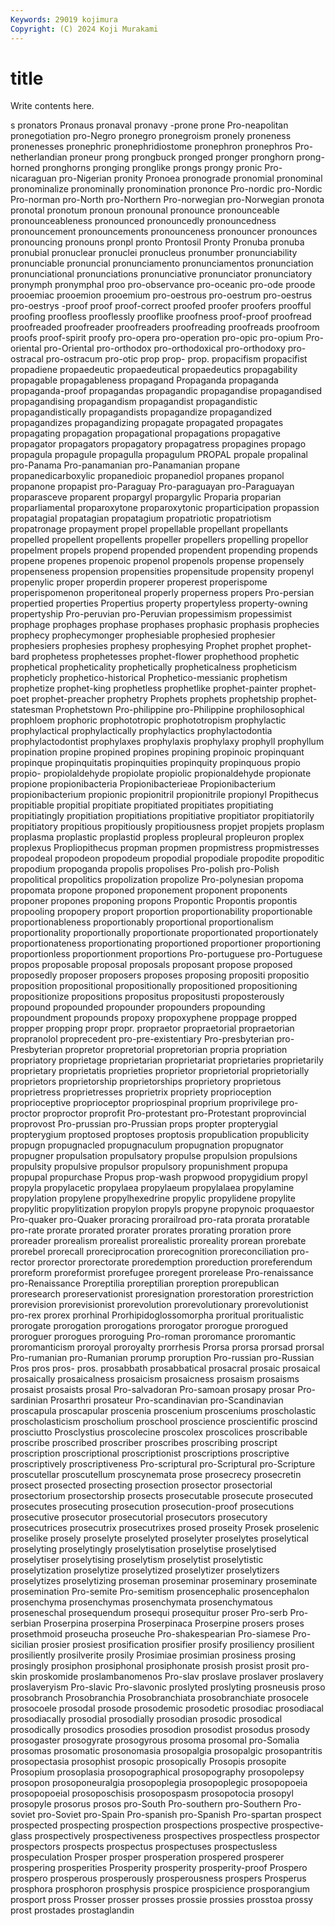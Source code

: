 ```yaml
---
Keywords: 29019 kojimura
Copyright: (C) 2024 Koji Murakami
---
```


# title

Write contents here.



s pronators Pronaus pronaval pronavy
-prone prone Pro-neapolitan pronegotiation pro-Negro pronegro pronegroism pronely proneness pronenesses
pronephric pronephridiostome pronephron pronephros Pro-netherlandian proneur prong prongbuck pronged pronger
pronghorn prong-horned pronghorns pronging pronglike prongs prongy pronic Pro-nicaraguan pro-Nigerian
pronity Pronoea pronograde pronomial pronominal pronominalize pronominally pronomination prononce Pro-nordic
pro-Nordic Pro-norman pro-North pro-Northern Pro-norwegian pro-Norwegian pronota pronotal pronotum pronoun
pronounal pronounce pronounceable pronounceableness pronounced pronouncedly pronouncedness pronouncement pronouncements pronounceness
pronouncer pronounces pronouncing pronouns pronpl pronto Prontosil Pronty Pronuba pronuba
pronubial pronuclear pronuclei pronucleus pronumber pronunciability pronunciable pronuncial pronunciamento pronunciamentos
pronunciation pronunciational pronunciations pronunciative pronunciator pronunciatory pronymph pronymphal proo pro-observance
pro-oceanic pro-ode proode prooemiac prooemion prooemium pro-oestrous pro-oestrum pro-oestrus pro-oestrys
-proof proof proof-correct proofed proofer proofers proofful proofing proofless prooflessly
prooflike proofness proof-proof proofread proofreaded proofreader proofreaders proofreading proofreads proofroom
proofs proof-spirit proofy pro-opera pro-operation pro-opic pro-opium Pro-oriental pro-Oriental pro-orthodox
pro-orthodoxical pro-orthodoxy pro-ostracal pro-ostracum pro-otic prop prop- prop. propacifism propacifist
propadiene propaedeutic propaedeutical propaedeutics propagability propagable propagableness propagand Propaganda propaganda
propaganda-proof propagandas propagandic propagandise propagandised propagandising propagandism propagandist propagandistic propagandistically
propagandists propagandize propagandized propagandizes propagandizing propagate propagated propagates propagating propagation
propagational propagations propagative propagator propagators propagatory propagatress propagines propago propagula
propagule propagulla propagulum PROPAL propale propalinal pro-Panama Pro-panamanian pro-Panamanian propane
propanedicarboxylic propanedioic propanediol propanes propanol propanone propapist pro-Paraguay Pro-paraguayan pro-Paraguayan
proparasceve proparent propargyl propargylic Proparia proparian proparliamental proparoxytone proparoxytonic proparticipation
propassion propatagial propatagian propatagium propatriotic propatriotism propatronage propayment propel propellable
propellant propellants propelled propellent propellents propeller propellers propelling propellor propelment
propels propend propended propendent propending propends propene propenes propenoic propenol
propenols propense propensely propenseness propension propensities propensitude propensity propenyl propenylic
proper properdin properer properest properispome properispomenon properitoneal properly properness propers
Pro-persian propertied properties Propertius property propertyless property-owning propertyship Pro-peruvian pro-Peruvian
propessimism propessimist prophage prophages prophase prophases prophasic prophasis prophecies prophecy
prophecymonger prophesiable prophesied prophesier prophesiers prophesies prophesy prophesying Prophet prophet
prophet-bard prophetess prophetesses prophet-flower prophethood prophetic prophetical propheticality prophetically propheticalness
propheticism propheticly prophetico-historical Prophetico-messianic prophetism prophetize prophet-king prophetless prophetlike prophet-painter
prophet-poet prophet-preacher prophetry Prophets prophets prophetship prophet-statesman Prophetstown Pro-philippine pro-Philippine
prophilosophical prophloem prophoric prophototropic prophototropism prophylactic prophylactical prophylactically prophylactics prophylactodontia
prophylactodontist prophylaxes prophylaxis prophylaxy prophyll prophyllum propination propine propined propines
propining propinoic propinquant propinque propinquitatis propinquities propinquity propinquous propio propio-
propiolaldehyde propiolate propiolic propionaldehyde propionate propione propionibacteria Propionibacterieae Propionibacterium propionibacterium
propionic propionitril propionitrile propionyl Propithecus propitiable propitial propitiate propitiated propitiates
propitiating propitiatingly propitiation propitiations propitiative propitiator propitiatorily propitiatory propitious propitiously
propitiousness propjet propjets proplasm proplasma proplastic proplastid propless propleural propleuron
proplex proplexus Propliopithecus propman propmen propmistress propmistresses propodeal propodeon propodeum
propodial propodiale propodite propoditic propodium propoganda propolis propolises Pro-polish pro-Polish
propolitical propolitics propolization propolize Pro-polynesian propoma propomata propone proponed proponement
proponent proponents proponer propones proponing propons Propontic Propontis propontis propooling
propopery proport proportion proportionability proportionable proportionableness proportionably proportional proportionalism proportionality
proportionally proportionate proportionated proportionately proportionateness proportionating proportioned proportioner proportioning proportionless
proportionment proportions Pro-portuguese pro-Portuguese propos proposable proposal proposals proposant propose
proposed proposedly proposer proposers proposes proposing propositi propositio proposition propositional
propositionally propositioned propositioning propositionize propositions propositus propositusti proposterously propound propounded
propounder propounders propounding propoundment propounds propoxy propoxyphene proppage propped propper
propping propr propr. propraetor propraetorial propraetorian propranolol proprecedent pro-pre-existentiary Pro-presbyterian
pro-Presbyterian propretor propretorial propretorian propria propriation propriatory proprietage proprietarian proprietariat
proprietaries proprietarily proprietary proprietatis proprieties proprietor proprietorial proprietorially proprietors proprietorship
proprietorships proprietory proprietous proprietress proprietresses proprietrix propriety proprioception proprioceptive proprioceptor
propriospinal proprium proprivilege pro-proctor proproctor proprofit Pro-protestant pro-Protestant proprovincial proprovost
Pro-prussian pro-Prussian props propter propterygial propterygium proptosed proptoses proptosis propublication
propublicity propugn propugnacled propugnaculum propugnation propugnator propugner propulsation propulsatory propulse
propulsion propulsions propulsity propulsive propulsor propulsory propunishment propupa propupal propurchase
Propus prop-wash propwood propygidium propyl propyla propylacetic propylaea propylaeum propylalaea
propylamine propylation propylene propylhexedrine propylic propylidene propylite propylitic propylitization propylon
propyls propyne propynoic proquaestor Pro-quaker pro-Quaker proracing prorailroad pro-rata prorata
proratable pro-rate prorate prorated prorater prorates prorating proration prore proreader
prorealism prorealist prorealistic proreality prorean prorebate prorebel prorecall proreciprocation prorecognition
proreconciliation pro-rector prorector prorectorate proredemption proreduction proreferendum proreform proreformist prorefugee
proregent prorelease Pro-renaissance pro-Renaissance Proreptilia proreptilian proreption prorepublican proresearch proreservationist
proresignation prorestoration prorestriction prorevision prorevisionist prorevolution prorevolutionary prorevolutionist pro-rex prorex
prorhinal Prorhipidoglossomorpha proritual proritualistic prorogate prorogation prorogations prorogator prorogue prorogued
proroguer prorogues proroguing Pro-roman proromance proromantic proromanticism proroyal proroyalty prorrhesis
Prorsa prorsa prorsad prorsal Pro-rumanian pro-Rumanian prorump proruption Pro-russian pro-Russian
Pros pros pros- pros. prosabbath prosabbatical prosacral prosaic prosaical prosaically
prosaicalness prosaicism prosaicness prosaism prosaisms prosaist prosaists prosal Pro-salvadoran Pro-samoan
prosapy prosar Pro-sardinian Prosarthri prosateur Pro-scandinavian pro-Scandinavian proscapula proscapular proscenia
proscenium prosceniums proscholastic proscholasticism proscholium proschool proscience proscientific proscind prosciutto
Prosclystius proscolecine proscolex proscolices proscribable proscribe proscribed proscriber proscribes proscribing
proscript proscription proscriptional proscriptionist proscriptions proscriptive proscriptively proscriptiveness Pro-scriptural pro-Scriptural
pro-Scripture proscutellar proscutellum proscynemata prose prosecrecy prosecretin prosect prosected prosecting
prosection prosector prosectorial prosectorium prosectorship prosects prosecutable prosecute prosecuted prosecutes
prosecuting prosecution prosecution-proof prosecutions prosecutive prosecutor prosecutorial prosecutors prosecutory prosecutrices
prosecutrix prosecutrixes prosed proseity Prosek proselenic proselike prosely proselyte proselyted
proselyter proselytes proselytical proselyting proselytingly proselytisation proselytise proselytised proselytiser proselytising
proselytism proselytist proselytistic proselytization proselytize proselytized proselytizer proselytizers proselytizes proselytizing
proseman proseminar proseminary proseminate prosemination Pro-semite Pro-semitism prosencephalic prosencephalon prosenchyma
prosenchymas prosenchymata prosenchymatous proseneschal prosequendum prosequi prosequitur proser Pro-serb Pro-serbian
Proserpina proserpina Proserpinaca Proserpine prosers proses prosethmoid proseucha proseuche Pro-shakespearian
Pro-siamese Pro-sicilian prosier prosiest prosification prosifier prosify prosiliency prosilient prosiliently
prosilverite prosily Prosimiae prosimian prosiness prosing prosingly prosiphon prosiphonal prosiphonate
prosish prosist prosit pro-skin proskomide proslambanomenos Pro-slav proslave proslaver proslavery
proslaveryism Pro-slavic Pro-slavonic proslyted proslyting prosneusis proso prosobranch Prosobranchia Prosobranchiata
prosobranchiate prosocele prosocoele prosodal prosode prosodemic prosodetic prosodiac prosodiacal prosodiacally
prosodial prosodially prosodian prosodic prosodical prosodically prosodics prosodies prosodion prosodist
prosodus prosody prosogaster prosogyrate prosogyrous prosoma prosomal pro-Somalia prosomas prosomatic
prosonomasia prosopalgia prosopalgic prosopantritis prosopectasia prosophist prosopic prosopically Prosopis prosopite
Prosopium prosoplasia prosopographical prosopography prosopolepsy prosopon prosoponeuralgia prosopoplegia prosopoplegic prosopopoeia
prosopopoeial prosoposchisis prosopospasm prosopotocia prosopyl prosopyle prosorus prosos pro-South Pro-southern
pro-Southern Pro-soviet pro-Soviet pro-Spain Pro-spanish pro-Spanish Pro-spartan prospect prospected prospecting
prospection prospections prospective prospective-glass prospectively prospectiveness prospectives prospectless prospector prospectors
prospects prospectus prospectuses prospectusless prospeculation Prosper prosper prosperation prospered prosperer
prospering prosperities Prosperity prosperity prosperity-proof Prospero prospero prosperous prosperously prosperousness
prospers Prosperus prosphora prosphoron prosphysis prospice prospicience prosporangium prosport pross
Prosser prosser prosses prossie prossies prosstoa prossy prost prostades prostaglandin
